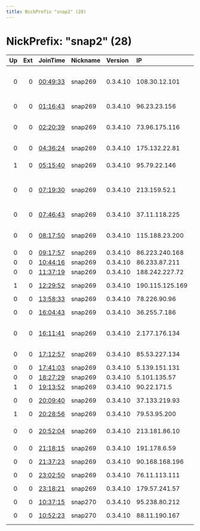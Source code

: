 ```yaml
---
title: NickPrefix "snap2" (28)
---
```


# NickPrefix: "snap2" (28)

|   Up |   Ext | JoinTime                                                                                            | Nickname   | Version   | IP              | AS                                      | CC   |   ORp |   Dirp | OS    | Contact   |   eFamMembers |
|-----:|------:|:----------------------------------------------------------------------------------------------------|:-----------|:----------|:----------------|:----------------------------------------|:-----|------:|-------:|:------|:----------|--------------:|
|    0 |     0 | [00:49:33](https://metrics.torproject.org/rs.html#details/307E1D2353051CDB74D4ADA7F596E980CAA6F6AD) | snap269    | 0.3.4.10  | 108.30.12.101   | MCI Communications Services, Inc. d/b/a | us   | 44103 |      0 | Linux | None      |             1 |
|    0 |     0 | [01:16:43](https://metrics.torproject.org/rs.html#details/B740CA6CB803A27FFA6D1B530903A5783782FB5B) | snap269    | 0.3.4.10  | 96.23.23.156    | Videotron Telecom Ltee                  | ca   | 42863 |      0 | Linux | None      |             1 |
|    0 |     0 | [02:20:39](https://metrics.torproject.org/rs.html#details/B8D6D7AF7B1E111DE79D10DD856001E950088A0F) | snap269    | 0.3.4.10  | 73.96.175.116   | Comcast Cable Communications, LLC       | us   | 45593 |      0 | Linux | None      |             1 |
|    0 |     0 | [04:36:24](https://metrics.torproject.org/rs.html#details/A5F22EC8567299C133AB7DEE09001024044258B8) | snap269    | 0.3.4.10  | 175.132.22.81   | KDDI CORPORATION                        | jp   | 41643 |      0 | Linux | None      |             1 |
|    1 |     0 | [05:15:40](https://metrics.torproject.org/rs.html#details/ABF61A68618E8501D7355D6135968C75BBBCA3A7) | snap269    | 0.3.4.10  | 95.79.22.146    | JSC ER-Telecom Holding                  | ru   | 45111 |      0 | Linux | None      |             1 |
|    0 |     0 | [07:19:30](https://metrics.torproject.org/rs.html#details/EDB85502FC81421575E8668E8F4C8737B3CAB0CE) | snap269    | 0.3.4.10  | 213.159.52.1    | Penkiu kontinentu komunikaciju centras, | lt   | 40463 |      0 | Linux | None      |             1 |
|    0 |     0 | [07:46:43](https://metrics.torproject.org/rs.html#details/B596BB77B0C84594603F5206D57A95F767C67A87) | snap269    | 0.3.4.10  | 37.11.118.225   | Orange Espagne SA                       | es   | 42139 |      0 | Linux | None      |             1 |
|    0 |     0 | [08:17:50](https://metrics.torproject.org/rs.html#details/2077243C4AE78C28C9B76E8F886415DF7D393E1E) | snap269    | 0.3.4.10  | 115.188.23.200  | Spark New Zealand Trading Ltd.          | nz   | 33983 |      0 | Linux | None      |             1 |
|    0 |     0 | [09:17:57](https://metrics.torproject.org/rs.html#details/5CB70436752265BC0FB97E5FE811EB21E2149F2C) | snap269    | 0.3.4.10  | 86.223.240.168  | Orange                                  | fr   | 43099 |      0 | Linux | None      |             1 |
|    0 |     0 | [10:44:16](https://metrics.torproject.org/rs.html#details/4D3A3496CF93356E9C4CBDEDF2A1DB2EFBC8191D) | snap269    | 0.3.4.10  | 86.233.87.211   | Orange                                  | fr   | 44005 |      0 | Linux | None      |             1 |
|    0 |     0 | [11:37:19](https://metrics.torproject.org/rs.html#details/04BB8E2C2243FAE93D3CC4BF12743C3016E3D08C) | snap269    | 0.3.4.10  | 188.242.227.72  | SkyNet Ltd.                             | ru   | 39565 |      0 | Linux | None      |             1 |
|    1 |     0 | [12:29:52](https://metrics.torproject.org/rs.html#details/13668968C4BB84F8B7FA124B79122122BF5CBDBB) | snap269    | 0.3.4.10  | 190.115.125.169 | SAN LUIS CTV S.A.                       | ar   | 40895 |      0 | Linux | None      |             1 |
|    0 |     0 | [13:58:33](https://metrics.torproject.org/rs.html#details/1B6DF5A8E13EFA5F16A1F8721DDF30BBB0FF433A) | snap269    | 0.3.4.10  | 78.226.90.96    | Free SAS                                | fr   | 46165 |      0 | Linux | None      |             1 |
|    0 |     0 | [16:04:43](https://metrics.torproject.org/rs.html#details/60FABB11D6F86A9855101A17F5ED565DD7A41179) | snap269    | 0.3.4.10  | 36.255.7.186    | National Internet Backbone              | in   | 42919 |      0 | Linux | None      |             1 |
|    0 |     0 | [16:11:41](https://metrics.torproject.org/rs.html#details/762191B3F26D1F60E786B004E8F30EBD9545D3AF) | snap269    | 0.3.4.10  | 2.177.176.134   | Information Technology Company ITC      | ir   | 34215 |      0 | Linux | None      |             1 |
|    0 |     0 | [17:12:57](https://metrics.torproject.org/rs.html#details/98D412F5C37C27EE99522F14FA2BB9CDACFC00BC) | snap269    | 0.3.4.10  | 85.53.227.134   | Orange Espagne SA                       | es   | 46023 |      0 | Linux | None      |             1 |
|    0 |     0 | [17:41:03](https://metrics.torproject.org/rs.html#details/7B69F0B31CFF9B9B5E2707DE628C0F00EF0414CB) | snap269    | 0.3.4.10  | 5.139.151.131   | Rostelecom                              | ru   | 46547 |      0 | Linux | None      |             1 |
|    0 |     0 | [18:27:29](https://metrics.torproject.org/rs.html#details/9DE33181B5BA934FCDAC18F9ABCDF34FD7879A38) | snap269    | 0.3.4.10  | 5.101.135.57    | Grand Ltd                               | ru   | 42273 |      0 | Linux | None      |             1 |
|    1 |     0 | [19:13:52](https://metrics.torproject.org/rs.html#details/66872A53C679B5E8E9889275AD35F02EA5E0B20E) | snap269    | 0.3.4.10  | 90.22.171.5     | Orange                                  | fr   | 36295 |      0 | Linux | None      |             1 |
|    0 |     0 | [20:09:40](https://metrics.torproject.org/rs.html#details/E56C8832AE09CD70CEC439B4C6BDEE0E630D8E76) | snap269    | 0.3.4.10  | 37.133.219.93   | Orange Espagne SA                       | es   | 44971 |      0 | Linux | None      |             1 |
|    1 |     0 | [20:28:56](https://metrics.torproject.org/rs.html#details/D52946105DFADC73B637F56EC4A28F991D625708) | snap269    | 0.3.4.10  | 79.53.95.200    | Telecom Italia                          | it   | 43443 |      0 | Linux | None      |             1 |
|    0 |     0 | [20:52:04](https://metrics.torproject.org/rs.html#details/50A1D3FB84638B8E53CD3EFD303F0EC3C0C32FDB) | snap269    | 0.3.4.10  | 213.181.86.10   | Televideo Novelda S.A. Unipersonal      | es   | 46051 |      0 | Linux | None      |             1 |
|    0 |     0 | [21:18:15](https://metrics.torproject.org/rs.html#details/3ECFDA5EC5C24FD32B5ACB79B517386AABE193E6) | snap269    | 0.3.4.10  | 191.178.6.59    | CLARO S.A.                              | br   | 43035 |      0 | Linux | None      |             1 |
|    0 |     0 | [21:37:23](https://metrics.torproject.org/rs.html#details/59B232EB47733002E2009471615E9B2EEC050219) | snap269    | 0.3.4.10  | 90.168.168.196  | Orange Espagne SA                       | es   | 35405 |      0 | Linux | None      |             1 |
|    0 |     0 | [23:02:50](https://metrics.torproject.org/rs.html#details/104ADE4D30B5ABC7826E3A729A7545836F53A34F) | snap269    | 0.3.4.10  | 76.11.113.111   | EastLink                                | ca   | 44617 |      0 | Linux | None      |             1 |
|    0 |     0 | [23:18:21](https://metrics.torproject.org/rs.html#details/E32506B69D59412638BECA01B6348689012EFDCB) | snap269    | 0.3.4.10  | 179.57.241.57   | Telefonica del Sur S.A.                 | cl   | 33391 |      0 | Linux | None      |             1 |
|    0 |     0 | [10:37:15](https://metrics.torproject.org/rs.html#details/9F46AE8F0BC6D994E63838C355C12A4517920D25) | snap270    | 0.3.4.10  | 95.238.80.212   | Telecom Italia                          | it   | 33019 |      0 | Linux | None      |             1 |
|    0 |     0 | [10:52:23](https://metrics.torproject.org/rs.html#details/9C2E10567B716978FBD6C101557FAC45005C3028) | snap270    | 0.3.4.10  | 88.11.190.167   | Telefonica De Espana                    | es   | 46049 |      0 | Linux | None      |             1 |

